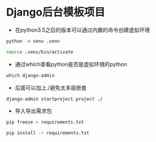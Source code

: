 # Django后台模板项目
- 在python3.5之后的版本可以通过内置的命令创建虚拟环境
```bash
python -m venv .venv
```
```bash
source .venv/bin/activate
```
- 通过which查看python是否是虚拟环境的python

```bash
which django-admin
```
- 后面可以加上./避免太多层嵌套
```bash
django-admin startproject project ./
```
- 导入导出需求包
```bash
pip freeze > requirements.txt
```
```bash
pip install -r requirements.txt
```